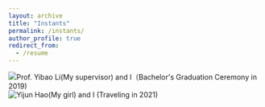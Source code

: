 ```yaml
---
layout: archive
title: "Instants"
permalink: /instants/
author_profile: true
redirect_from:
  - /resume
---
```



![Prof. Yibao Li(My supervisor) and I（Bachelor's Graduation Ceremony in 2019)](http://qingxiaxjtu.com/images/instants1.png "Prof. Yibao Li(My supervisor) and I（Bachelor's Graduation Ceremony in 2019)")![Yijun Hao(My girl) and I (Traveling in 2021)](http://qingxiaxjtu.com/images/instants2.png "Yijun Hao(My girl) and I (Traveling in 2021)")




